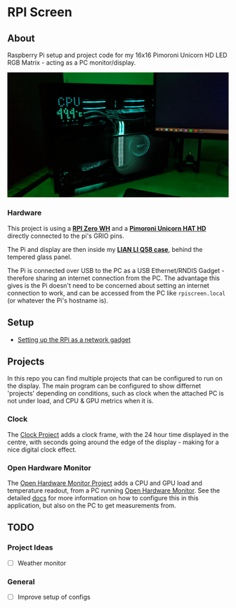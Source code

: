 # RPI Screen

## About

Raspberry Pi setup and project code for my 16x16 Pimoroni Unicorn HD LED RGB Matrix - acting as a PC monitor/display.

![Display in PC](https://github.com/ryanlaycock/rpi-screen/raw/main/images/pc_big.jpg)

### Hardware

This project is using a [**RPI Zero WH**](https://www.raspberrypi.com/products/raspberry-pi-zero-w) and a 
[**Pimoroni Unicorn HAT HD**](https://shop.pimoroni.com/products/unicorn-hat-hd) directly connected to the pi's GRIO pins.

The Pi and display are then inside my [**LIAN LI Q58 case**](https://lian-li.com/product/q58/), behind the tempered glass panel.

The Pi is connected over USB to the PC as a USB Ethernet/RNDIS Gadget - therefore sharing an internet connection from the PC. 
The advantage this gives is the Pi doesn't need to be concerned about setting an internet connection to work, and can be accessed from the PC
like `rpiscreen.local` (or whatever the Pi's hostname is).

## Setup

- [Setting up the RPi as a network gadget](setup)

## Projects
In this repo you can find multiple projects that can be configured to run on the display. The main program can be configured to show differnet 'projects' depending on conditions, such as clock when the attached PC is not under load, and CPU & GPU metrics when it is.

### Clock
The [Clock Project](clock/) adds a clock frame, with the 24 hour time displayed in the centre, with seconds going around the edge of the display - making for a nice digital clock effect.

### Open Hardware Monitor
The [Open Hardware Monitor Project](hwmonitor/) adds a CPU and GPU load and temperature readout, from a PC running [Open Hardware Monitor](https://openhardwaremonitor.org/). See the detailed [docs](hwmonitor/README.md) for more information on how to configure this in this application, but also on the PC to get measurements from.

## TODO

### Project Ideas
- [ ] Weather monitor

### General
- [ ] Improve setup of configs

